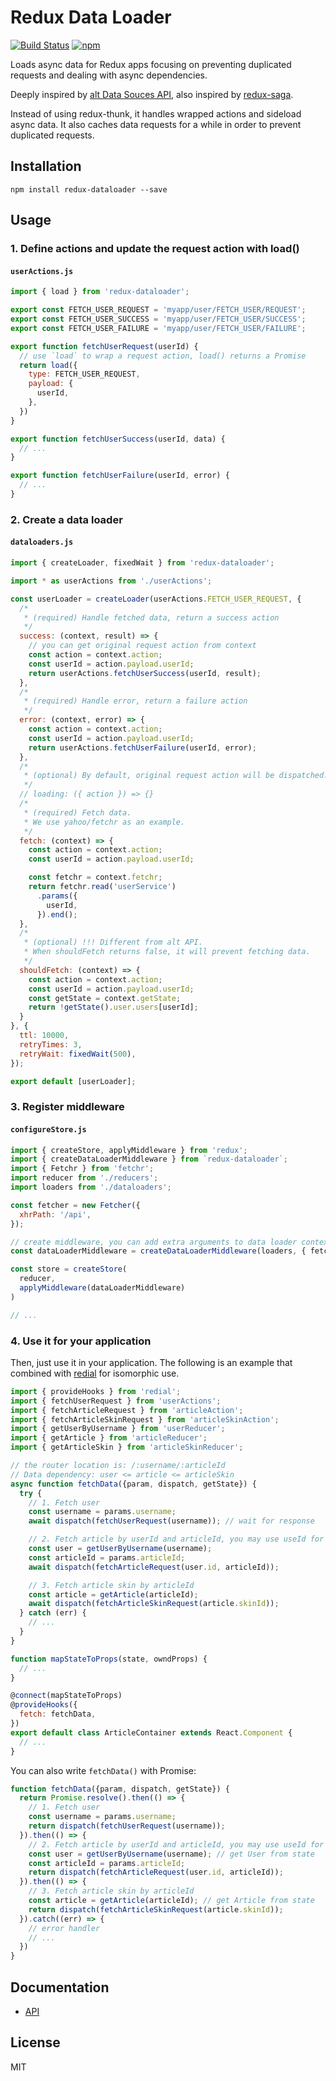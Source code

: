 # Redux Data Loader

[![Build Status](https://travis-ci.org/kouhin/redux-dataloader.svg?branch=master)](https://travis-ci.org/kouhin/redux-dataloader)
[![npm](https://img.shields.io/npm/v/redux-dataloader.svg)](https://npmjs.org/package/redux-dataloader)

Loads async data for Redux apps focusing on preventing duplicated requests and dealing with async dependencies.

Deeply inspired by [alt Data Souces API](http://alt.js.org/docs/async), also inspired by [redux-saga](https://github.com/yelouafi/redux-saga).

Instead of using redux-thunk, it handles wrapped actions and sideload async data.
It also caches data requests for a while in order to prevent duplicated requests.

## Installation

```
npm install redux-dataloader --save
```

## Usage

### 1. Define actions and update the request action with load()

#### `userActions.js`
```javascript
import { load } from 'redux-dataloader';

export const FETCH_USER_REQUEST = 'myapp/user/FETCH_USER/REQUEST';
export const FETCH_USER_SUCCESS = 'myapp/user/FETCH_USER/SUCCESS';
export const FETCH_USER_FAILURE = 'myapp/user/FETCH_USER/FAILURE';

export function fetchUserRequest(userId) {
  // use `load` to wrap a request action, load() returns a Promise
  return load({
    type: FETCH_USER_REQUEST,
    payload: {
      userId,
    },
  })
}

export function fetchUserSuccess(userId, data) {
  // ...
}

export function fetchUserFailure(userId, error) {
  // ...
}

```

### 2. Create a data loader

#### `dataloaders.js`

```javascript
import { createLoader, fixedWait } from 'redux-dataloader';

import * as userActions from './userActions';

const userLoader = createLoader(userActions.FETCH_USER_REQUEST, {
  /*
   * (required) Handle fetched data, return a success action
   */
  success: (context, result) => {
    // you can get original request action from context
    const action = context.action;
    const userId = action.payload.userId;
    return userActions.fetchUserSuccess(userId, result);
  },
  /*
   * (required) Handle error, return a failure action
   */
  error: (context, error) => {
    const action = context.action;
    const userId = action.payload.userId;
    return userActions.fetchUserFailure(userId, error);
  },
  /*
   * (optional) By default, original request action will be dispatched. But you can still modify this process.
   */
  // loading: ({ action }) => {}
  /*
   * (required) Fetch data.
   * We use yahoo/fetchr as an example.
   */
  fetch: (context) => {
    const action = context.action;
    const userId = action.payload.userId;

    const fetchr = context.fetchr;
    return fetchr.read('userService')
      .params({
        userId,
      }).end();
  },
  /*
   * (optional) !!! Different from alt API.
   * When shouldFetch returns false, it will prevent fetching data.
   */
  shouldFetch: (context) => {
    const action = context.action;
    const userId = action.payload.userId;
    const getState = context.getState;
    return !getState().user.users[userId];
  }
}, {
  ttl: 10000,
  retryTimes: 3,
  retryWait: fixedWait(500),
});

export default [userLoader];
```

### 3. Register middleware

#### `configureStore.js`

```javascript
import { createStore, applyMiddleware } from 'redux';
import { createDataLoaderMiddleware } from `redux-dataloader`;
import { Fetchr } from 'fetchr';
import reducer from './reducers';
import loaders from './dataloaders';

const fetcher = new Fetcher({
  xhrPath: '/api',
});

// create middleware, you can add extra arguments to data loader context
const dataLoaderMiddleware = createDataLoaderMiddleware(loaders, { fetchr });

const store = createStore(
  reducer,
  applyMiddleware(dataLoaderMiddleware)
)

// ...
```

### 4. Use it for your application

Then, just use it in your application.
The following is an example that combined with [redial](https://github.com/markdalgleish/redial) for isomorphic use.

```javascript
import { provideHooks } from 'redial';
import { fetchUserRequest } from 'userActions';
import { fetchArticleRequest } from 'articleAction';
import { fetchArticleSkinRequest } from 'articleSkinAction';
import { getUserByUsername } from 'userReducer';
import { getArticle } from 'articleReducer';
import { getArticleSkin } from 'articleSkinReducer';

// the router location is: /:username/:articleId
// Data dependency: user <= article <= articleSkin
async function fetchData({param, dispatch, getState}) {
  try {
    // 1. Fetch user
    const username = params.username;
    await dispatch(fetchUserRequest(username)); // wait for response

    // 2. Fetch article by userId and articleId, you may use useId for authentication
    const user = getUserByUsername(username);
    const articleId = params.articleId;
    await dispatch(fetchArticleRequest(user.id, articleId));

    // 3. Fetch article skin by articleId
    const article = getArticle(articleId);
    await dispatch(fetchArticleSkinRequest(article.skinId));
  } catch (err) {
    // ...
  }
}

function mapStateToProps(state, owndProps) {
  // ...
}

@connect(mapStateToProps)
@provideHooks({
  fetch: fetchData,
})
export default class ArticleContainer extends React.Component {
  // ...
}
```

You can also write `fetchData()` with Promise:

```javascript
function fetchData({param, dispatch, getState}) {
  return Promise.resolve().then(() => {
    // 1. Fetch user
    const username = params.username;
    return dispatch(fetchUserRequest(username));
  }).then(() => {
    // 2. Fetch article by userId and articleId, you may use useId for authentication
    const user = getUserByUsername(username); // get User from state
    const articleId = params.articleId;
    return dispatch(fetchArticleRequest(user.id, articleId));
  }).then(() => {
    // 3. Fetch article skin by articleId
    const article = getArticle(articleId); // get Article from state
    return dispatch(fetchArticleSkinRequest(article.skinId));
  }).catch((err) => {
    // error handler
    // ...
  })
}
```

## Documentation

- [API](/API.md)

## License

MIT
